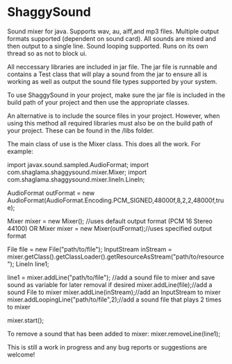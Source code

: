 # ShaggySound
Sound mixer for java.  Supports wav, au, aiff,and mp3 files. Multiple output formats supported (dependent on sound card).
All sounds are mixed and then output to a single line. Sound looping supported. 
Runs on its own thread so as not to block ui. 

All neccessary libraries are included in jar file. The jar file is runnable and contains a Test class that will play a sound from the jar to ensure all is working as well as output the sound file types supported by your system.

To use ShaggySound in your project, make sure the jar file is included in the build path of your project and then use the appropriate classes. 

An alternative is to include the source files in your project. However, when using this method all required libraries must also be on the build path of your project. These can be found in the /libs folder. 

The main class of use is the Mixer class. This does all the work. For example:

import javax.sound.sampled.AudioFormat;
import com.shaglama.shaggysound.mixer.Mixer;
import com.shaglama.shaggysound.mixer.lineIn.LineIn;


AudioFormat outFormat = new AudioFormat(AudioFormat.Encoding.PCM_SIGNED,48000f,8,2,2,48000f,true);

Mixer mixer = new Mixer(); //uses default output format (PCM 16 Stereo 44100)
OR
Mixer mixer = new Mixer(outFormat);//uses specified output format

File file = new File("path/to/file");
InputStream inStream = mixer.getClass().getClassLoader().getResourceAsStream("path/to/resource");
LineIn line1;

line1 = mixer.addLine("path/to/file"); //add a sound file to mixer and save sound as variable for later removal if desired
mixer.addLine(file);//add a sound File to mixer
mixer.addLine(inStream);//add an InputStream to mixer
mixer.addLoopingLine("path/to/file",2);//add a sound file that plays 2 times to mixer

mixer.start();

To remove a sound that has been added to mixer:
mixer.removeLine(line1);

This is still a work in progress and any bug reports or suggestions are welcome!



